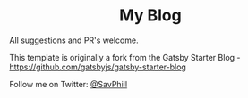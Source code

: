 

<h1 align="center">
  My Blog
</h1>

All suggestions and PR's welcome. 

This template is originally a fork from the Gatsby Starter Blog - https://github.com/gatsbyjs/gatsby-starter-blog

Follow me on Twitter: <a href="https://twitter.com/savphill"> @SavPhill</a>

